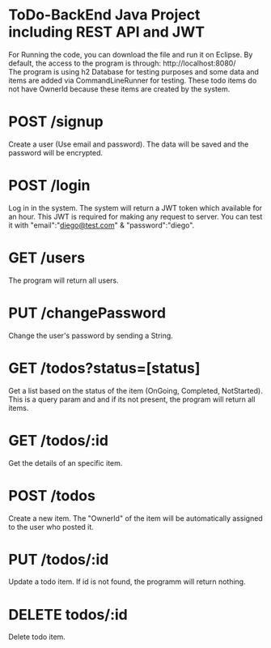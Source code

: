 # ToDo-BackEnd Java Project including REST API and JWT

For Running the code, you can download the file and run it on Eclipse. By default, the access to the program is through: http://localhost:8080/<br>
The program is using h2 Database for testing purposes and some data and items are added via CommandLineRunner for testing. These todo items do not have OwnerId because these items are created by the system.


# POST /signup
Create a user (Use email and password). The data will be saved and the password will be encrypted.

# POST /login
Log in in the system. The system will return a JWT token which available for an hour. This JWT is required for making any request to server.
You can test it with "email":"diego@test.com" & "password":"diego".

# GET /users
The program will return all users.

# PUT /changePassword
Change the user's password by sending a String.

# GET /todos?status=[status]
Get a list based on the status of the item (OnGoing, Completed, NotStarted). This is a query param and and if its not present, the program will return all items.

# GET /todos/:id
Get the details of an specific item.

# POST /todos
Create a new item. The "OwnerId" of the item will be automatically assigned to the user who posted it.

# PUT /todos/:id
Update a todo item. If id is not found, the programm will return nothing. 

# DELETE todos/:id
Delete todo item.
